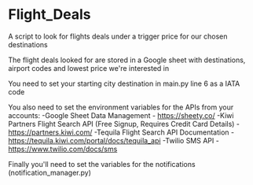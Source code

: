 # Flight_Deals
A script to look for flights deals under a trigger price for our chosen destinations

The flight deals looked for are stored in a Google sheet with destinations, airport codes and lowest price we're interested in

You need to set your starting city destination in main.py line 6 as a IATA code

You also need to set the environment variables for the APIs from your accounts:
-Google Sheet Data Management - https://sheety.co/
-Kiwi Partners Flight Search API (Free Signup, Requires Credit Card Details) - https://partners.kiwi.com/
-Tequila Flight Search API Documentation - https://tequila.kiwi.com/portal/docs/tequila_api
-Twilio SMS API - https://www.twilio.com/docs/sms

Finally you'll need to set the variables for the notifications (notification_manager.py)
